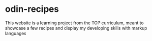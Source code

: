 # odin-recipes
 This website is a learning project from the TOP curriculum, meant to showcase a few recipes and display my developing skills with markup languages
